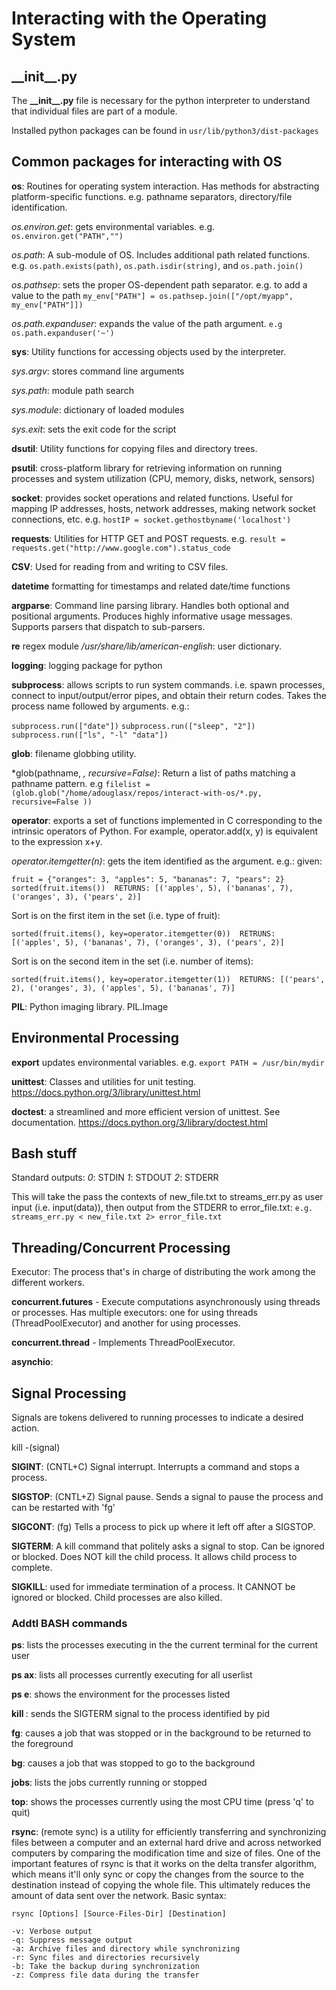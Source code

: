# Interacting with the Operating System #

## \_\_init\_\_.py ##
The **\_\_init\_\_.py** file is necessary for the python interpreter to understand that individual
files are part of a module.

Installed python packages can be found in ```usr/lib/python3/dist-packages```

## Common packages for interacting with OS ##

**os**: Routines for operating system interaction. Has methods for abstracting platform-specific functions. e.g. pathname separators, directory/file identification.

*os.environ.get*: gets environmental variables. e.g. ```os.environ.get("PATH","")```

*os.path*: A sub-module of OS. Includes additional path related functions. e.g. ```os.path.exists(path)```, ```os.path.isdir(string)```, and  ```os.path.join()```

*os.pathsep*: sets the proper OS-dependent path separator. e.g. to add a value to the path ```my_env["PATH"] = os.pathsep.join(["/opt/myapp", my_env["PATH"]])```

*os.path.expanduser*: expands the value of the path argument.  ```e.g os.path.expanduser('~')```

**sys**: Utility functions for accessing objects used by the interpreter.

*sys.argv*: stores command line arguments

*sys.path*: module path search

*sys.module*: dictionary of loaded modules

*sys.exit*: sets the exit code for the script

**dsutil**: Utility functions for copying files and directory trees.

**psutil**: cross-platform library for retrieving information on running processes and system utilization (CPU, memory, disks, network, sensors)

**socket**: provides socket operations and related functions. Useful for mapping IP addresses, hosts, network addresses, making network socket connections, etc. e.g. ```hostIP = socket.gethostbyname('localhost')```

**requests**: Utilities for HTTP GET and POST requests. e.g. ```result = requests.get("http://www.google.com").status_code```

**CSV**: Used for reading from and writing to CSV files.

**datetime** formatting for timestamps and related date/time functions

**argparse**: Command line parsing library. Handles both optional and positional arguments. Produces highly informative usage messages. Supports parsers that dispatch to sub-parsers.

**re** regex module
    */usr/share/lib/american-english*: user dictionary.

**logging**: logging package for python

**subprocess**:  allows scripts to run system commands. i.e. spawn processes, connect to input/output/error pipes, and obtain their return codes. Takes the process name followed by arguments. e.g.:

``subprocess.run(["date"])``
``subprocess.run(["sleep", "2"])``
``subprocess.run(["ls", "-l" "data"])``

**glob**: filename globbing utility.

*glob(pathname, *, recursive=False)*: Return a list of paths matching a pathname pattern. e.g ```filelist = (glob.glob("/home/adouglasx/repos/interact-with-os/*.py, recursive=False ))```

**operator**: exports a set of functions implemented in C corresponding to the intrinsic operators of Python.  For example, operator.add(x, y) is equivalent to the expression x+y.

*operator.itemgetter(n)*: gets the item identified as the argument. e.g.: given:

``fruit = {"oranges": 3, "apples": 5, "bananas": 7, "pears": 2}
sorted(fruit.items())  RETURNS:
[('apples', 5), ('bananas', 7), ('oranges', 3), ('pears', 2)]``

Sort is on the first item in the set (i.e. type of fruit):

``sorted(fruit.items(), key=operator.itemgetter(0))  RETRUNS:
[('apples', 5), ('bananas', 7), ('oranges', 3), ('pears', 2)]``

Sort is on the second item in the set (i.e. number of items):

``sorted(fruit.items(), key=operator.itemgetter(1))  RETURNS:
[('pears', 2), ('oranges', 3), ('apples', 5), ('bananas', 7)] ``

**PIL**: Python imaging library.  PIL.Image

## Environmental Processing ##

**export** updates environmental variables. e.g. ```export PATH = /usr/bin/mydir```

**unittest**: Classes and utilities for unit testing. https://docs.python.org/3/library/unittest.html

**doctest**: a streamlined and more efficient version of unittest.  See documentation. https://docs.python.org/3/library/doctest.html

## Bash stuff ##
Standard outputs:
*0*: STDIN
*1*: STDOUT
*2*: STDERR

This will take the pass the contexts of new_file.txt to streams_err.py as user input  (i.e. input(data)),  then output from the STDERR to error_file.txt: ```e.g. streams_err.py < new_file.txt 2> error_file.txt```

## Threading/Concurrent Processing ##
Executor: The process that's in charge of distributing the work among the different workers.

**concurrent.futures** - Execute computations asynchronously using threads or processes. Has multiple executors: one for using threads (ThreadPoolExecutor) and another for using processes.

**concurrent.thread** - Implements ThreadPoolExecutor.

**asynchio**:

## Signal Processing ##
Signals are tokens delivered to running processes to indicate a desired action.

kill -(signal) <process>

**SIGINT**: (CNTL+C) Signal interrupt.  Interrupts a command and stops a process.

**SIGSTOP**: (CNTL+Z) Signal pause. Sends a signal to pause the process and can be restarted with 'fg'

**SIGCONT**: (fg) Tells a process to pick up where it left off after a SIGSTOP.

**SIGTERM**: A kill command that politely asks a signal to stop. Can be ignored or blocked. Does NOT kill the child process. It allows child process to complete.

**SIGKILL**: used for immediate termination of a process. It CANNOT be ignored or blocked. Child processes are also killed.

### Addtl BASH commands ###
**ps**: lists the processes executing in the the current terminal for the current user

**ps ax**: lists all processes currently executing for all userlist

**ps e**: shows the environment for the processes listed

**kill <PID>**: sends the SIGTERM signal to the process identified by pid

**fg**: causes a job that was stopped or in the background to be returned to the foreground

**bg**: causes a job that was stopped to go to the background

**jobs**: lists the jobs currently running or stopped

**top**: shows the processes currently using the most CPU time (press 'q' to quit)

**rsync**: (remote sync) is a utility for efficiently transferring and synchronizing files between a computer and an external hard drive and across networked computers by comparing the modification time and size of files. One of the important features of rsync is that it works on the delta transfer algorithm, which means it'll only sync or copy the changes from the source to the destination instead of copying the whole file. This ultimately reduces the amount of data sent over the network.
Basic syntax:

``rsync [Options] [Source-Files-Dir] [Destination]``

    -v: Verbose output
    -q: Suppress message output
    -a: Archive files and directory while synchronizing
    -r: Sync files and directories recursively
    -b: Take the backup during synchronization
    -z: Compress file data during the transfer
